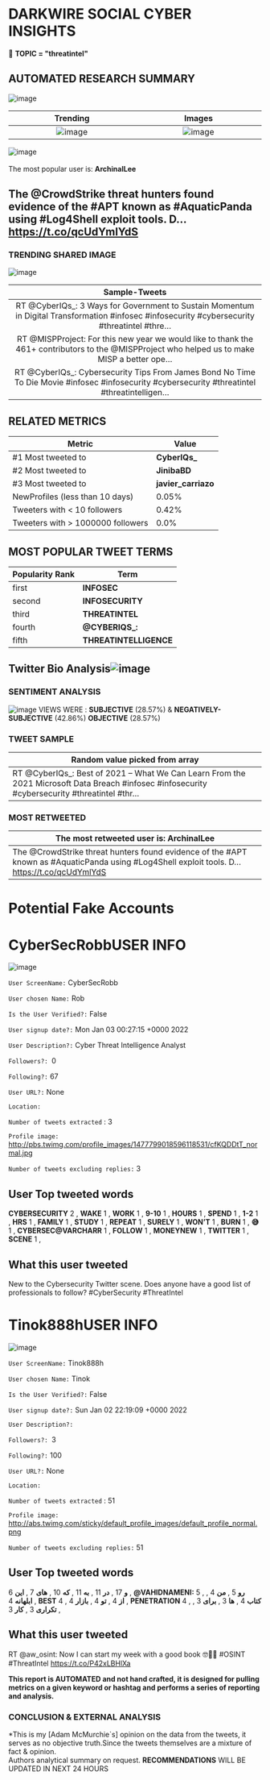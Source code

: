 # DARKWIRE SOCIAL CYBER INSIGHTS 
&#x1F34E; **TOPIC = "threatintel"**

## AUTOMATED RESEARCH SUMMARY
  ![image](darkLogo.png)   

|  Trending  |   Images | 
:-------------------------:|:-------------------------:
|  ![image](assets/threatintel/imageFile1.jpg)     <img width=200/> | ![image](assets/threatintel/imageFile2.jpg) <img width=200/> |   
 
 
![image](assets/threatintel/TWEETS.png)
<br></br>
The most popular user is: **ArchinalLee**  
 

## The @CrowdStrike threat hunters found evidence of the #APT known as #AquaticPanda using #Log4Shell exploit tools. D… https://t.co/qcUdYmlYdS 

  




### TRENDING SHARED IMAGE

![image](assets/threatintel/twitterPostedImage.png)



|                **Sample-Tweets**        |
| :-------------: |
| RT @CyberIQs_: 3 Ways for Government to Sustain Momentum in Digital Transformation #infosec #infosecurity #cybersecurity #threatintel #thre… |
| RT @MISPProject: For this new year we would like to thank the 461+ contributors to the @MISPProject who helped us to make MISP a better ope… |
| RT @CyberIQs_: Cybersecurity Tips From James Bond No Time To Die Movie #infosec #infosecurity #cybersecurity #threatintel #threatintelligen… |

## RELATED METRICS<br>
| Metric | Value |
| ------------- | ------------- |
| #1 Most tweeted to  | **CyberIQs_** |
| #2 Most tweeted to  | **JinibaBD** |
| #3 Most tweeted to  | **javier_carriazo** |
| NewProfiles (less than 10 days) | 0.05%  |
| Tweeters with < 10 followers  | 0.42%|
| Tweeters with > 1000000 followers  | 0.0%  |



## MOST POPULAR TWEET TERMS 


| Popularity Rank  | Term |
| ------------- | ------------- |
| first  | **INFOSEC**  |
| second  | **INFOSECURITY**  |
| third  | **THREATINTEL** |
| fourth  | **@CYBERIQS_:**  |
| fifth  | **THREATINTELLIGENCE**  |


## Twitter Bio Analysis![image](assets/threatintel/BIO.png)
### SENTIMENT ANALYSIS
![image](assets/threatintel/sentiment.png)
VIEWS WERE : **SUBJECTIVE**  (28.57%) & **NEGATIVELY-SUBJECTIVE** (42.86%) **OBJECTIVE** (28.57%)

### TWEET SAMPLE 
| Random value picked from array |
| ------------- |
|RT @CyberIQs_: Best of 2021 – What We Can Learn From the 2021 Microsoft Data Breach #infosec #infosecurity #cybersecurity #threatintel #thr… |

### MOST RETWEETED 

| The most retweeted user is: **ArchinalLee**  |
| ------------- |
| The @CrowdStrike threat hunters found evidence of the #APT known as #AquaticPanda using #Log4Shell exploit tools. D… https://t.co/qcUdYmlYdS |

# Potential Fake Accounts
 
# CyberSecRobbUSER INFO
![image](http://pbs.twimg.com/profile_images/1477799018596118531/cfKQDDtT_normal.jpg)
 
`User ScreenName:` CyberSecRobb 
 
`User chosen Name:` Rob 
 
`Is the User Verified?:` False 
 
`User signup date?:` Mon Jan 03 00:27:15 +0000 2022 
 
`User Description?:` Cyber Threat Intelligence Analyst 
 
`Followers?: `0 
 
`Following?:` 67 
 
`User URL?:` None 
 
`Location:`  
 
`Number of tweets extracted`  : 3 
 
`Profile image:` http://pbs.twimg.com/profile_images/1477799018596118531/cfKQDDtT_normal.jpg 
 
`Number of tweets excluding replies:` 3 
 

 

 
## User Top tweeted words 
 
**CYBERSECURITY** 2 , **WAKE** 1 , **WORK** 1 , **9-10** 1 , **HOURS** 1 , **SPEND** 1 , **1-2** 1 , **HRS** 1 , **FAMILY** 1 , **STUDY** 1 , **REPEAT** 1 , **SURELY** 1 , **WON’T** 1 , **BURN** 1 , **😅** 1 , **CYBERSEC@VARCHARR** 1 , **FOLLOW** 1 , **MONEYNEW** 1 , **TWITTER** 1 , **SCENE** 1 , 
 
## What this user tweeted
 
New to the Cybersecurity Twitter scene. Does anyone have a good list of professionals to follow? #CyberSecurity #ThreatIntel
 
# Tinok888hUSER INFO
![image](http://abs.twimg.com/sticky/default_profile_images/default_profile_normal.png)
 
`User ScreenName:` Tinok888h 
 
`User chosen Name:` Tinok 
 
`Is the User Verified?:` False 
 
`User signup date?:` Sun Jan 02 22:19:09 +0000 2022 
 
`User Description?:`  
 
`Followers?: `3 
 
`Following?:` 100 
 
`User URL?:` None 
 
`Location:`  
 
`Number of tweets extracted`  : 51 
 
`Profile image:` http://abs.twimg.com/sticky/default_profile_images/default_profile_normal.png 
 
`Number of tweets excluding replies:` 51 
 

 

 
## User Top tweeted words 
 
**و** 17 , **در** 11 , **به** 11 , **که** 10 , **های** 7 , **این** 6 , **@VAHIDNAMENI:** 5 , **رو** 5 , **من** 4 , **ابلهانه** 4 , **BEST** 4 , **از** 4 , **تو** 4 , **بازار** 4 , **PENETRATION** 4 , **کتاب** 4 , **ها** 3 , **برای** 3 , **تکراری** 3 , **کار** 3 , 
 
## What this user tweeted
 
RT @aw_osint: Now I can start my week with a good book 🤓📖😃
#OSINT #ThreatIntel https://t.co/P42xLBHlXa
 

<b> This report is AUTOMATED and not hand crafted, it is designed for pulling metrics on a given keyword or hashtag and performs a series of reporting and analysis.</b>  
### CONCLUSION & EXTERNAL ANALYSIS

*This is my [Adam McMurchie`s] opinion on the data from the tweets, it serves as no objective truth.Since the tweets themselves are a mixture of fact & opinion.<br>
Authors analytical summary on request.
**RECOMMENDATIONS** WILL BE UPDATED IN NEXT  24 HOURS <br>